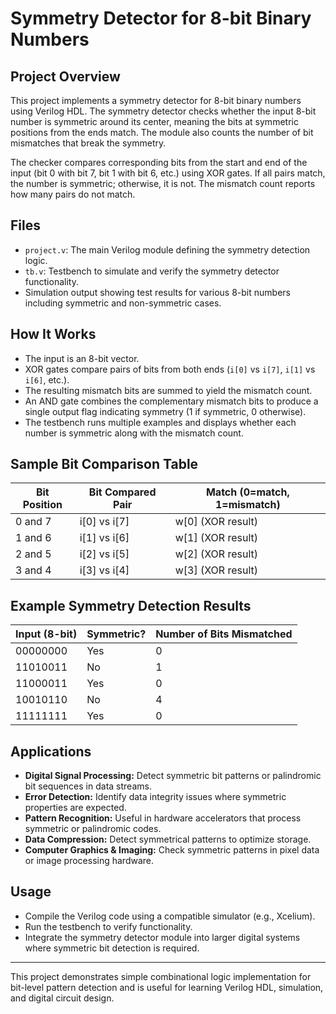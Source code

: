 # Symmetry Detector for 8-bit Binary Numbers

## Project Overview
This project implements a symmetry detector for 8-bit binary numbers using Verilog HDL. The symmetry detector checks whether the input 8-bit number is symmetric around its center, meaning the bits at symmetric positions from the ends match. The module also counts the number of bit mismatches that break the symmetry.

The checker compares corresponding bits from the start and end of the input (bit 0 with bit 7, bit 1 with bit 6, etc.) using XOR gates. If all pairs match, the number is symmetric; otherwise, it is not. The mismatch count reports how many pairs do not match.

## Files
- `project.v`: The main Verilog module defining the symmetry detection logic.
- `tb.v`: Testbench to simulate and verify the symmetry detector functionality.
- Simulation output showing test results for various 8-bit numbers including symmetric and non-symmetric cases.

## How It Works
- The input is an 8-bit vector.
- XOR gates compare pairs of bits from both ends (`i[0]` vs `i[7]`, `i[1]` vs `i[6]`, etc.).
- The resulting mismatch bits are summed to yield the mismatch count.
- An AND gate combines the complementary mismatch bits to produce a single output flag indicating symmetry (1 if symmetric, 0 otherwise).
- The testbench runs multiple examples and displays whether each number is symmetric along with the mismatch count.

## Sample Bit Comparison Table

| Bit Position | Bit Compared Pair | Match (0=match, 1=mismatch) |
|--------------|-------------------|-----------------------------|
| 0 and 7      | i[0] vs i[7]      | w[0] (XOR result)           |
| 1 and 6      | i[1] vs i[6]      | w[1] (XOR result)           |
| 2 and 5      | i[2] vs i[5]      | w[2] (XOR result)           |
| 3 and 4      | i[3] vs i[4]      | w[3] (XOR result)           |

## Example Symmetry Detection Results

| Input (8-bit) | Symmetric? | Number of Bits Mismatched |
|---------------|------------|---------------------------|
| 00000000      | Yes        | 0                         |
| 11010011      | No         | 1                         |
| 11000011      | Yes        | 0                         |
| 10010110      | No         | 4                         |
| 11111111      | Yes        | 0                         |

## Applications
- **Digital Signal Processing:** Detect symmetric bit patterns or palindromic bit sequences in data streams.
- **Error Detection:** Identify data integrity issues where symmetric properties are expected.
- **Pattern Recognition:** Useful in hardware accelerators that process symmetric or palindromic codes.
- **Data Compression:** Detect symmetrical patterns to optimize storage.
- **Computer Graphics & Imaging:** Check symmetric patterns in pixel data or image processing hardware.

## Usage
- Compile the Verilog code using a compatible simulator (e.g., Xcelium).
- Run the testbench to verify functionality.
- Integrate the symmetry detector module into larger digital systems where symmetric bit detection is required.

---

This project demonstrates simple combinational logic implementation for bit-level pattern detection and is useful for learning Verilog HDL, simulation, and digital circuit design.

